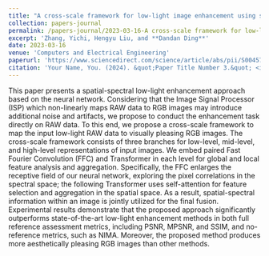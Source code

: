 ```yaml
---
title: "A cross-scale framework for low-light image enhancement using spatial-spectral information"
collection: papers-journal
permalink: /papers-journal/2023-03-16-A cross-scale framework for low-light image enhancement using spatial-spectral information
excerpt: 'Zhang, Yichi, Hengyu Liu, and **Dandan Ding**'
date: 2023-03-16
venue: 'Computers and Electrical Engineering'
paperurl: 'https://www.sciencedirect.com/science/article/abs/pii/S0045790623000332'
citation: 'Your Name, You. (2024). &quot;Paper Title Number 3.&quot; <i>GitHub Journal of Bugs</i>. 1(3).'
---
```



This paper presents a spatial-spectral low-light enhancement approach based on the neural network. Considering that the Image Signal Processor (ISP) which non-linearly maps RAW data to RGB images may introduce additional noise and artifacts, we propose to conduct the enhancement task directly on RAW data. To this end, we propose a cross-scale framework to map the input low-light RAW data to visually pleasing RGB images. The cross-scale framework consists of three branches for low-level, mid-level, and high-level representations of input images. We embed paired Fast Fourier Convolution (FFC) and Transformer in each level for global and local feature analysis and aggregation. Specifically, the FFC enlarges the receptive field of our neural network, exploring the pixel correlations in the spectral space; the following Transformer uses self-attention for feature selection and aggregation in the spatial space. As a result, spatial-spectral information within an image is jointly utilized for the final fusion. Experimental results demonstrate that the proposed approach significantly outperforms state-of-the-art low-light enhancement methods in both full reference assessment metrics, including PSNR, MPSNR, and SSIM, and no-reference metrics, such as NIMA. Moreover, the proposed method produces more aesthetically pleasing RGB images than other methods.
